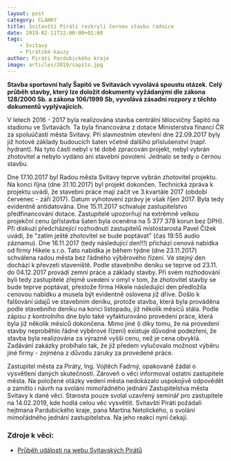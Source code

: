 ```yaml
---
layout: post
category: CLANKY
title: Svitavští Piráti rozkryli černou stavbu radnice 
date: 2019-02-11T22:00:00+01:00
tags: 
    - Svitavy
    - Pirátské-kauzy
author: Piráti Pardubického kraje
image: articles/2019/sapito.jpg
---
```


**Stavba sportovní haly Šapitó ve Svitavách vyvolává spoustu otázek. Celý průběh stavby, který lze doložit dokumenty vyžádanými dle zákona 128/2000 Sb. a zákona 106/1999 Sb, vyvolává zásadní rozpory z těchto dokumentů vyplývajících.**

V letech 2016 - 2017 byla realizována stavba centrální tělocvičny Šapitó na stadionu ve Svitavách. Ta byla financována z dotace Ministerstva financí ČR za spoluúčasti města Svitavy.
Při slavnostním otevření dne 22.09.2017 byly již hotové základy budoucích šaten včetně dalšího příslušenství (např. hydrant). 
Na tyto části nebyl v té době zpracován projekt, nebyl vybrán zhotovitel a nebylo vydáno ani stavební povolení. Jednalo se tedy o černou stavbu.

Dne 17.10.2017 byl Radou města Svitavy teprve vybrán zhotovitel projektu. Na konci října (dne 31.10.2017) byl projekt dokončen. Technická zpráva k projektu uvádí, že stavební práce mají začít ve 3.kvartále 2017 (období červenec - září 2017). Datum vyhotovení zprávy je však říjen 2017. Byla tedy evidentně antidatována. 
Dne 15.11.2017 schvaluje zastupitelstvo předfinancování dotace. Zastupitelé upozorňují na extrémně velkou projekční cenu (přístavba šaten byla oceněna na 5 377 378 korun bez DPH).
Při diskuzi předcházející rozhodnutí zastupitelů místostarosta Pavel Čížek uvádí, že "zatím ještě zhotovitel se bude poptávat" (čas 19:55 audio záznamu).
Dne 16.11.2017 (tedy následující den!!!) přichází cenová nabídka od firmy Hikele s.r.o. Tato nabídka je během týdne (dne 23.11.2017) schválena radou města bez řádného výběrového řízení. Ve stejný den dochází k převzetí staveniště. Podle stavebního deníku se teprve od 23.11. do 04.12.2017 provádí zemní práce a základy stavby.
Při svém rozhodování byli tedy zastupitelé zřejmě uvedeni v omyl v tom, že zhotovitel stavby se bude teprve poptávat, přestože firma Hikele následující den předložila cenovou nabídku a musela být evidentně oslovena již dříve.
Došlo k falšování údajů ve stavebním deníku, protože stavba, která byla prováděna podle stavebního deníku na konci listopadu, již několik měsíců stála. Podle zápisu z kontrolního dne bylo také vyfakturováno provedení práce, která byla již několik měsíců dokončena.
Mimo jiné (i díky tomu, že na provedení stavby neproběhlo řádné výběrové řízení) existuje důvodné podezření, že stavba byla realizována za výrazně vyšší cenu, než je cena obvyklá. Zadávání zakázky probíhalo tak, že již předem vylučovalo možnost výběru jiné firmy - zejména z důvodu záruky za provedené práce.

Zastupitel města za Piráty, Ing. Vojtěch Fadrný, opakovaně žádal o vysvětlení daných skutečností. Zároveň o věci informoval ostatní zastupitele města.
Na položené otázky vedení města nedokázalo uspokojivě odpovědět a zamítlo i návrh na svolání mimořádného jednání Zastupitelstva města Svitavy k dané věci. Starosta pouze svolal uzavřený seminář pro zastupitele na 14.02.2019, kde hodlá celou věc vysvětlit.
Svitavští Piráti požádali hejtmana Pardubického kraje, pana Martina Netolického, o svolání mimořádného jednání zastupitelstva. Na jeho reakci nyní čekají.

### Zdroje k věci:
* [Průběh událostí na webu Svitavských Pirátů](https://www.piratisvitavy.cz/satny/)
